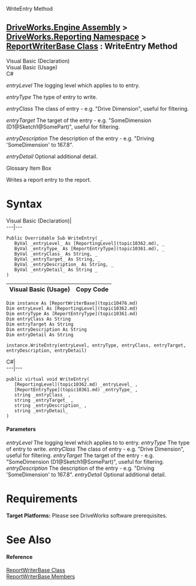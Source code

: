 WriteEntry Method   
  
[DriveWorks.Engine Assembly](topic2156.md) > [DriveWorks.Reporting Namespace](topic10334.md) > [ReportWriterBase Class](topic10476.md) : WriteEntry Method  
---  
  
Visual Basic (Declaration)    
Visual Basic (Usage)    
C# 

_entryLevel_
    The logging level which applies to to entry.

_entryType_
    The type of entry to write.

_entryClass_
    The class of entry - e.g. "Drive Dimension", useful for filtering.

_entryTarget_
    The target of the entry - e.g. "SomeDimension (D1@Sketch1@SomePart)", useful for filtering.

_entryDescription_
    The description of the entry - e.g. "Driving 'SomeDimension' to 167.8".

_entryDetail_
    Optional additional detail.

Glossary Item Box

Writes a report entry to the report. 

# Syntax

Visual Basic (Declaration)|   
---|---  
      
    
    Public Overridable Sub WriteEntry( _
       ByVal _entryLevel_ As [ReportingLevel](topic10362.md), _
       ByVal _entryType_ As [ReportEntryType](topic10361.md), _
       ByVal _entryClass_ As String, _
       ByVal _entryTarget_ As String, _
       ByVal _entryDescription_ As String, _
       ByVal _entryDetail_ As String _
    )   
  
Visual Basic (Usage)| Copy Code  
---|---  
      
    
    Dim instance As [ReportWriterBase](topic10476.md)
    Dim entryLevel As [ReportingLevel](topic10362.md)
    Dim entryType As [ReportEntryType](topic10361.md)
    Dim entryClass As String
    Dim entryTarget As String
    Dim entryDescription As String
    Dim entryDetail As String
     
    instance.WriteEntry(entryLevel, entryType, entryClass, entryTarget, entryDescription, entryDetail)  
  
C#|   
---|---  
      
    
    public virtual void WriteEntry( 
       [ReportingLevel](topic10362.md) _entryLevel_ ,
       [ReportEntryType](topic10361.md) _entryType_ ,
       string _entryClass_ ,
       string _entryTarget_ ,
       string _entryDescription_ ,
       string _entryDetail_
    )  
  
#### Parameters

 _entryLevel_
    The logging level which applies to to entry.
_entryType_
    The type of entry to write.
_entryClass_
    The class of entry - e.g. "Drive Dimension", useful for filtering.
_entryTarget_
    The target of the entry - e.g. "SomeDimension (D1@Sketch1@SomePart)", useful for filtering.
_entryDescription_
    The description of the entry - e.g. "Driving 'SomeDimension' to 167.8".
_entryDetail_
    Optional additional detail.

# Requirements

**Target Platforms:** Please see DriveWorks software prerequisites.

# See Also

#### Reference

[ReportWriterBase Class](topic10476.md)   
[ReportWriterBase Members](topic10477.md)


